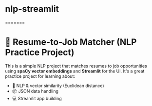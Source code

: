 # nlp-streamlit
=======
# 🧠 Resume-to-Job Matcher (NLP Practice Project)

This is a simple NLP project that matches resumes to job opportunities using **spaCy vector embeddings** and **Streamlit** for the UI. It's a great practice project for learning about:

- 🔎 NLP & vector similarity (Euclidean distance)
- 📦 JSON data handling
- 💻 Streamlit app building
